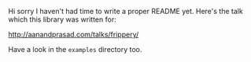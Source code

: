 Hi sorry I haven't had time to write a proper README yet. Here's the talk which this library was written for:

http://aanandprasad.com/talks/frippery/

Have a look in the `examples` directory too.
